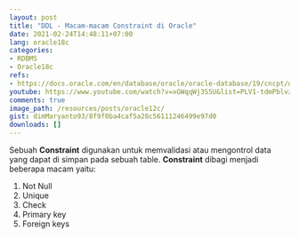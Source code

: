 ```yaml
---
layout: post
title: "DDL - Macam-macam Constraint di Oracle"
date: 2021-02-24T14:48:11+07:00
lang: oracle18c
categories:
- RDBMS
- Oracle18c
refs: 
- https://docs.oracle.com/en/database/oracle/oracle-database/19/cncpt/data-integrity.html#GUID-1C9665AD-A444-4AFB-984F-6385FCBEA64E
youtube: https://www.youtube.com/watch?v=xGWqqWj3S5U&list=PLV1-tdmPblvzqS-Z57hZ_spTRtVvnYYpV&index=80
comments: true
image_path: /resources/posts/oracle12c/
gist: dimMaryanto93/8f9f0ba4caf5a28c56111246499e97d0
downloads: []
---
```


Sebuah **Constraint** digunakan untuk memvalidasi atau mengontrol data yang dapat di simpan pada sebuah table. **Constraint** dibagi menjadi beberapa macam yaitu:

1. Not Null
2. Unique
3. Check
4. Primary key
5. Foreign keys
